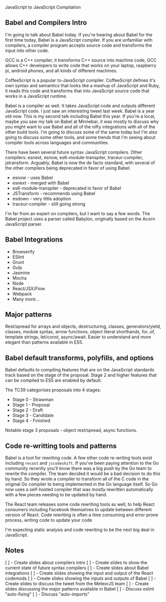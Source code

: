 JavaScript to JavaScript Compilation

## Babel and Compilers Intro

I'm going to talk about Babel today. If you're hearing about Babel for the first time today, Babel is a JavaScript compiler. If you are unfamiliar with compilers, a compiler program accepts source code and transforms the input into other code.

GCC is a C++ compiler, it transforms C++ source into machine code, GCC allows C++ developers to write code that works on your laptop, raspberry pi, android phones, and all kinds of different machines.

CoffeeScript is a popular to-JavaScript compiler. CoffeeScript defines it's own syntax and semantics that looks like a mashup of JavaScript and Ruby, it reads this code and transforms that into JavaScript source code that works in a JavaScript runtime.

Babel is a compiler as well. It takes JavaScript code and outputs different JavaScript code. I just saw an interesting tweet last week. Babel is a year old now. This is my second talk including Babel this year. If you're a local, maybe you saw my talk on Babel at Minnebar, it was mostly to discuss why you might want to use Babel and all of the nifty integrations with all of the other build tools. I'm going to discuss some of the same today but I'm also going to discuss some other tools, and some trends that I'm seeing about compiler tools across languages and communities.

There have been several future syntax JavaScript compilers. Other compilers: esnext, esnow, es6-module-transpiler, traceur-compiler, jstransform. Arguably, Babel is now the de facto standard, with several of the other compilers being deprecated in favor of using Babel.

* esnow - uses Babel
* esnext - merged with Babel
* es6-module-transpiler - deprecated in favor of Babel
* JSTransform - recommends using Babel
* esdown - very little adoption
* traceur-compiler - still going strong

I'm far from an expert on compilers, but I want to say a few words. The Babel project uses a parser called Babylon, originally based on the Acorn JavaScript parser.

## Babel Integrations

* Browserify
* ESlint
* Grunt
* Gulp
* Jasmine
* Mocha
* Node
* React/JSX/Flow
* Webpack
* Many more...

## Major patterns

Rest/spread for arrays and objects, destructuring, classes, generators/yield, classes, module syntax, arrow functions, object literal shorthands, for..of, template strings, let/const, async/await. Easier to understand and more elegant than patterns available in ES5.

## Babel default transforms, polyfills, and options

Babel defaults to compiling features that are on the JavaScript standards track based on the stage of the proposal. Stage 2 and higher features that can be compiled to ES5 are enabled by default.

The TC39 categorises proposals into 4 stages:

* Stage 0 - Strawman
* Stage 1 - Proposal
* Stage 2 - Draft
* Stage 3 - Candidate
* Stage 4 - Finished

Notable stage 3 proposals - object rest/spread, async functions.

## Code re-writting tools and patterns

Babel is a tool for rewriting code. A few other code re-writing tools exist including `recast` and `jscodeshift`. If you've been paying attention to the Go community recently you'll know there was a big push by the Go team to rewrite the compiler. The team decided it would be a bad decision to do this by hand. So they wrote a compiler to transform all of the C code in the original Go compiler to being implemented in the Go language itself. So Go now uses a self-hosted compiler that was mostly rewritten automatically with a few pieces needing to be updated by hand.

The React team releases some code rewriting tools as well, to help React consumers including Facebook themselves to update between different version of React. Code rewriting is often a time consuming and error prone process, writing code to update your code

I'm expecting static analysis and code rewriting to be the next big deal in JavaScript.

## Notes

[ ] - Create slides about compilers intro
[ ] - Create slides to show the current state of future syntax compilers
[ ] - Create slides about Babel integrations
[ ] - Create slides showing the input and output of the React codemods
[ ] - Create slides showing the inputs and outputs of Babel
[ ] - Create slides to discuss the tweet from the MeteorJS team
[ ] - Create slides discussing the major patterns available in Babel
[ ] - Discuss eslint "auto-fixing"
[ ] - Discuss "auto-imports"
